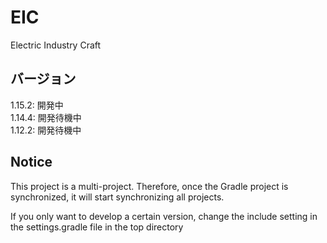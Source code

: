 # EIC
 Electric Industry Craft

## バージョン

1.15.2: 開発中  
1.14.4: 開発待機中  
1.12.2: 開発待機中

## Notice
This project is a multi-project.
Therefore, once the Gradle project is synchronized, it will start synchronizing all projects.  

If you only want to develop a certain version, change the include setting in the settings.gradle file in the top directory